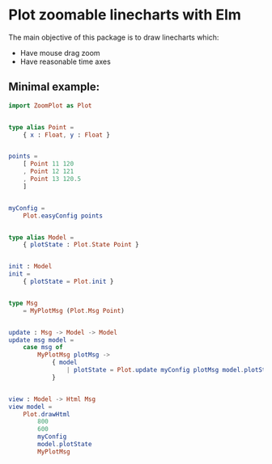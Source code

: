 # Plot zoomable linecharts with Elm

The main objective of this package is to draw linecharts which:
* Have mouse drag zoom
* Have reasonable time axes

## Minimal example:

```elm
import ZoomPlot as Plot


type alias Point =
    { x : Float, y : Float }


points =
    [ Point 11 120
    , Point 12 121
    , Point 13 120.5
    ]


myConfig =
    Plot.easyConfig points


type alias Model =
    { plotState : Plot.State Point }


init : Model
init =
    { plotState = Plot.init }


type Msg
    = MyPlotMsg (Plot.Msg Point)


update : Msg -> Model -> Model
update msg model =
    case msg of
        MyPlotMsg plotMsg ->
            { model
                | plotState = Plot.update myConfig plotMsg model.plotState
            }


view : Model -> Html Msg
view model =
    Plot.drawHtml
        800
        600
        myConfig
        model.plotState
        MyPlotMsg
```
